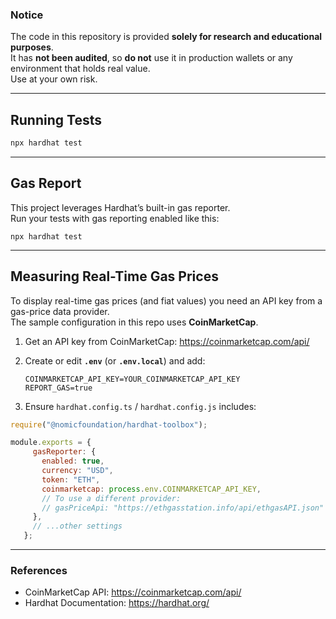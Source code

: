 ### Notice
The code in this repository is provided **solely for research and educational purposes**.  
It has **not been audited**, so **do not** use it in production wallets or any environment that holds real value.  
Use at your own risk.

---

## Running Tests

```bash
npx hardhat test
```

---

## Gas Report

This project leverages Hardhat’s built-in gas reporter.  
Run your tests with gas reporting enabled like this:

    npx hardhat test

---

## Measuring Real-Time Gas Prices

To display real-time gas prices (and fiat values) you need an API key from a gas-price data provider.  
The sample configuration in this repo uses **CoinMarketCap**.

1. Get an API key from CoinMarketCap: <https://coinmarketcap.com/api/>

2. Create or edit **`.env`** (or **`.env.local`**) and add:

   ```dotenv
   COINMARKETCAP_API_KEY=YOUR_COINMARKETCAP_API_KEY
   REPORT_GAS=true
   ```

3. Ensure `hardhat.config.ts` / `hardhat.config.js` includes:

```js
require("@nomicfoundation/hardhat-toolbox");

module.exports = {
     gasReporter: {
       enabled: true,
       currency: "USD",
       token: "ETH",
       coinmarketcap: process.env.COINMARKETCAP_API_KEY,
       // To use a different provider:
       // gasPriceApi: "https://ethgasstation.info/api/ethgasAPI.json"
     },
     // ...other settings
   };
   ```

---

### References
- CoinMarketCap API: <https://coinmarketcap.com/api/>
- Hardhat Documentation: <https://hardhat.org/>
